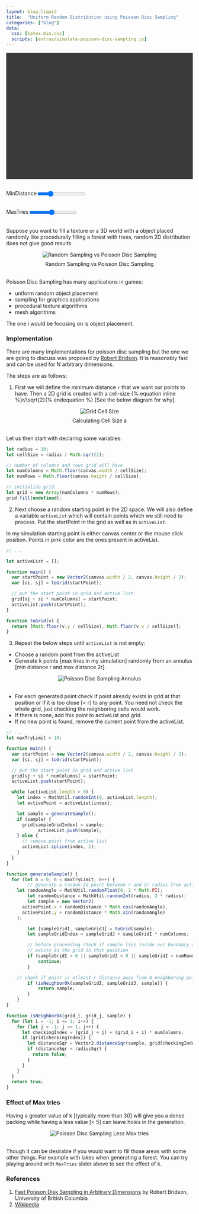 ```yaml
---
layout: blog.liquid
title:  "Uniform Random Distribution using Poisson Disc Sampling"
categories: ["blog"]
data:
  css: [katex.min.css]
  scripts: [extras/simulate-poisson-disc-sampling.js]
---
```


<div id="canvas-container">
  <canvas id="canvas" height=500 width=740></canvas>

  <div id="controls-container">
    <div class="slider-container">
      <label for="myRadius">MinDistance</label>
      <input type="range" min="5" max="25" value="10" class="slider" id="myRadius">
    </div>
    <div class="slider-container">
      <label for="myMaxTries">MaxTries</label>
      <input type="range" min="1" max="20" value="10" class="slider" id="myMaxTries">
    </div>
  </div>
</div>

<style>
  canvas {
    background: #3a3a3a;
    display: block;
    margin: auto;
    cursor: pointer;
  }

  .slider-container {
    display: flex;
    margin-top: 30px;
  }

  @media only screen and (max-width: 740px) {
    canvas {
      width: calc(100vw - 2em);
    }

    #canvas-container {
      width: calc(100vw - 2em);
    }
  }
</style>

<br>

Suppose you want to fill a texture or a 3D world with a object placed randomly like procedurally filling a forest with trees, random 2D distribution does not give good results.

<div style="text-align:center">
  <img src="/assets/images/2022-01/random-sampling-vs-poisson-sampling.jpg" alt="Random Sampling vs Poisson Disc Sampling"></img>
  <div style="margin-top: 8px;">Random Sampling  vs  Poisson Disc Sampling</div>
</div>
<br>

Poisson Disc Sampling has many applications in games:

- uniform random object placement
- sampling for graphics applications
- procedural texture algorithms
- mesh algorithms

The one i would be focusing on is object placement.

### Implementation

There are many implementations for poisson disc sampling but the one we are going to discuss was proposed by [Robert Bridson](#references). It is reasonably fast and can be used for N arbitrary dimensions.

The steps are as follows:

1. First we will define the minimum distance `r` that we want our points to have. Then a 2D grid is created with a cell-size {% equation inline %}r/\sqrt{2}{% endequation %} [See the below diagram for why].

<div style="text-align:center">
  <img src="/assets/images/2022-01/grid-cell-size.jpg" alt="Grid Cell Size"></img>
  <div style="margin-top: 8px;">Calculating Cell Size a</div>
</div>
<br>

Let us then start with declaring some variables:
```js
let radius = 10;
let cellSize = radius / Math.sqrt(2);

// number of columns and rows grid will have
let numColumns = Math.floor(canvas.width / cellSize);
let numRows = Math.floor(canvas.height / cellSize);

// initialize grid
let grid = new Array(numColumns * numRows);
grid.fill(undefined);
```

2. Next choose a random starting point in the 2D space. We will also define a variable `activeList` which will contain points which we still need to process. Put the startPoint in the grid as well as in `activeList`.

In my simulation starting point is either canvas center or the mouse click position. Points in pink color are the ones present in activeList.

```js
// ...

let activeList = [];

function main() {
  var startPoint = new Vector2(canvas.width / 2, canvas.height / 2);
  var [si, sj] = toGrid(startPoint);

  // put the start point in grid and active list
  grid[sj + si * numColumns] = startPoint;
  activeList.push(startPoint);
}

function toGrid(v) {
  return [Math.floor(v.y / cellSize), Math.floor(v.x / cellSize)];
}
```

3. Repeat the below steps until `activeList` is not empty:
- Choose a random point from the activeList
- Generate k points [max tries in my simulation] randomly from an annulus [min distance r and max distance 2r].

<div style="text-align:center">
  <img src="/assets/images/2022-01/sampling-annulus.jpg" alt="Poisson Disc Sampling Annulus"></img>
</div>
<br>

- For each generated point check if point already exists in grid at that position or if it is too close [< r] to any point. You need not check the whole grid, just checking the neighboring cells would work.
- If there is none, add this point to activeList and grid.
- If no new point is found, remove the current point from the activeList.

```js
// ...
let maxTryLimit = 10;

function main() {
  var startPoint = new Vector2(canvas.width / 2, canvas.height / 2);
  var [si, sj] = toGrid(startPoint);

  // put the start point in grid and active list
  grid[sj + si * numColumns] = startPoint;
  activeList.push(startPoint);

  while (activeList.length > 0) {
    let index = MathUtil.randomInt(0, activeList.length);
    let activePoint = activeList[index];

    let sample = generateSample();
    if (sample) {
      grid[sampleGridIndex] = sample;
			activeList.push(sample);
    } else {
      // remove point from active list
      activeList.splice(index, 1);
    }
  }
}

function generateSample() {
  for (let n = 0; n < maxTryLimit; n++) {
		// generate a random 2d point between r and 2r radius from active point
    let randomAngle = MathUtil.randomFloat(0, 2 * Math.PI);
		let randomDistance = MathUtil.randomInt(radius, 2 * radius);
		let sample = new Vector2(
      activePoint.x + randomDistance * Math.cos(randomAngle),
      activePoint.y + randomDistance * Math.sin(randomAngle)
    );

		let [sampleGridI, sampleGridJ] = toGrid(sample);
		let sampleGridIndex = sampleGridJ + sampleGridI * numColumns;

		// before proceeding check if sample lies inside our boundary and no sample already
		// exists in the grid in that position
		if (sampleGridI < 0 || sampleGridJ < 0 || sampleGridI > numRows || sampleGridJ > numColumns || grid[sampleGridIndex]) {
			continue;
		}

    // check if point is atleast r distance away from 8 neighboring points
		if (isNeighborOk(sampleGridI, sampleGridJ, sample)) {
			return sample;
		}
	}
}

function isNeighborOk(grid_i, grid_j, sample) {
  for (let i = -1; i <= 1; i++) {
    for (let j = -1; j <= 1; j++) {
      let checkingIndex = (grid_j + j) + (grid_i + i) * numColumns;
      if (grid[checkingIndex]) {
        let distanceSqr = Vector2.distanceSqr(sample, grid[checkingIndex]);
        if (distanceSqr < radiusSqr) {
          return false;
        }
      }
    }
  }
  return true;
}
```

### Effect of Max tries

Having a greater value of k [typically more than 30] will give you a dense packing while having a less value [< 5] can leave holes in the generation.

<div style="text-align:center">
  <img src="/assets/images/2022-01/sampling-less-k.jpg" alt="Poisson Disc Sampling Less Max tries"></img>
</div>
<br>

Though it can be desirable if you would want to fill those areas with some other things. For example with lakes when generating a forest. You can try playing around with `MaxTries` slider above to see the effect of k.

<h3 id="references">References</h3>

1. [Fast Poisson Disk Sampling in Arbitrary Dimensions](https://www.cs.ubc.ca/~rbridson/docs/bridson-siggraph07-poissondisk.pdf) by Robert Bridson, University of British Columbia
2. [Wikipedia](https://en.wikipedia.org/wiki/Supersampling#Poisson_disk)
